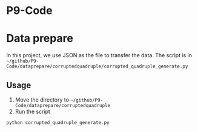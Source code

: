 # P9-Code



# Data prepare
In this project, we use JSON as the file to transfer the data. 
The script is in `~/github/P9-Code/dataprepare/corruptedquadruple/corrupted_quadruple_generate.py`

## Usage
1. Move the directory to `~/github/P9-Code/dataprepare/corruptedquadruple`
2. Run the script
```bash
python corrupted_quadruple_generate.py
```
